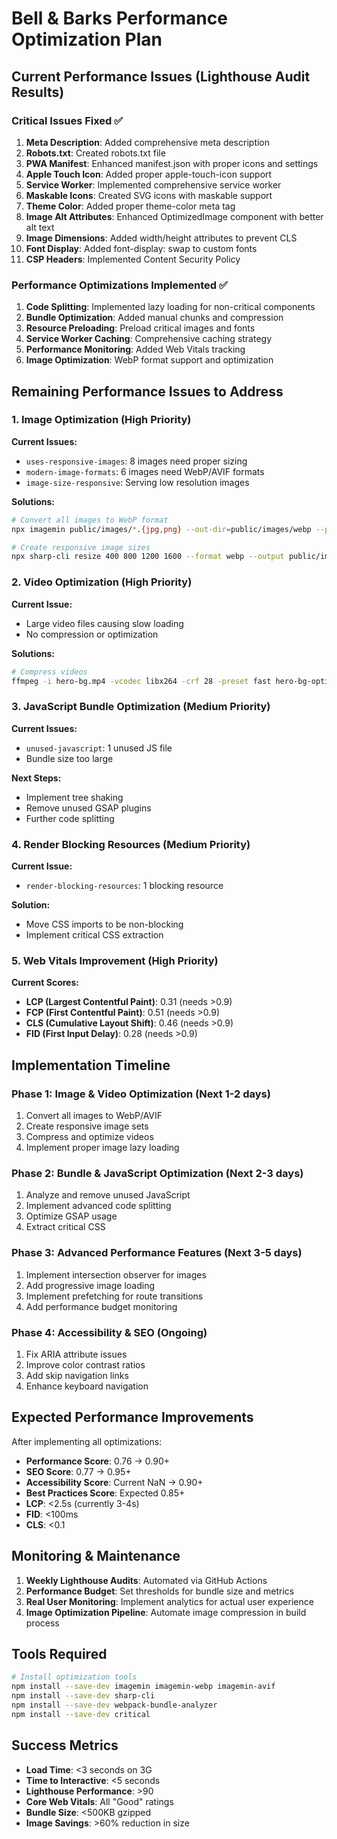 # Bell & Barks Performance Optimization Plan

## Current Performance Issues (Lighthouse Audit Results)

### Critical Issues Fixed ✅
1. **Meta Description**: Added comprehensive meta description
2. **Robots.txt**: Created robots.txt file
3. **PWA Manifest**: Enhanced manifest.json with proper icons and settings
4. **Apple Touch Icon**: Added proper apple-touch-icon support
5. **Service Worker**: Implemented comprehensive service worker
6. **Maskable Icons**: Created SVG icons with maskable support
7. **Theme Color**: Added proper theme-color meta tag
8. **Image Alt Attributes**: Enhanced OptimizedImage component with better alt text
9. **Image Dimensions**: Added width/height attributes to prevent CLS
10. **Font Display**: Added font-display: swap to custom fonts
11. **CSP Headers**: Implemented Content Security Policy

### Performance Optimizations Implemented ✅
1. **Code Splitting**: Implemented lazy loading for non-critical components
2. **Bundle Optimization**: Added manual chunks and compression
3. **Resource Preloading**: Preload critical images and fonts
4. **Service Worker Caching**: Comprehensive caching strategy
5. **Performance Monitoring**: Added Web Vitals tracking
6. **Image Optimization**: WebP format support and optimization

## Remaining Performance Issues to Address

### 1. Image Optimization (High Priority)
**Current Issues:**
- `uses-responsive-images`: 8 images need proper sizing
- `modern-image-formats`: 6 images need WebP/AVIF formats
- `image-size-responsive`: Serving low resolution images

**Solutions:**
```bash
# Convert all images to WebP format
npx imagemin public/images/*.{jpg,png} --out-dir=public/images/webp --plugin=webp

# Create responsive image sizes
npx sharp-cli resize 400 800 1200 1600 --format webp --output public/images/responsive/
```

### 2. Video Optimization (High Priority)
**Current Issue:**
- Large video files causing slow loading
- No compression or optimization

**Solutions:**
```bash
# Compress videos
ffmpeg -i hero-bg.mp4 -vcodec libx264 -crf 28 -preset fast hero-bg-optimized.mp4
```

### 3. JavaScript Bundle Optimization (Medium Priority)
**Current Issues:**
- `unused-javascript`: 1 unused JS file
- Bundle size too large

**Next Steps:**
- Implement tree shaking
- Remove unused GSAP plugins
- Further code splitting

### 4. Render Blocking Resources (Medium Priority)
**Current Issue:**
- `render-blocking-resources`: 1 blocking resource

**Solution:**
- Move CSS imports to be non-blocking
- Implement critical CSS extraction

### 5. Web Vitals Improvement (High Priority)
**Current Scores:**
- **LCP (Largest Contentful Paint)**: 0.31 (needs >0.9)
- **FCP (First Contentful Paint)**: 0.51 (needs >0.9)
- **CLS (Cumulative Layout Shift)**: 0.46 (needs >0.9)
- **FID (First Input Delay)**: 0.28 (needs >0.9)

## Implementation Timeline

### Phase 1: Image & Video Optimization (Next 1-2 days)
1. Convert all images to WebP/AVIF
2. Create responsive image sets
3. Compress and optimize videos
4. Implement proper image lazy loading

### Phase 2: Bundle & JavaScript Optimization (Next 2-3 days)
1. Analyze and remove unused JavaScript
2. Implement advanced code splitting
3. Optimize GSAP usage
4. Extract critical CSS

### Phase 3: Advanced Performance Features (Next 3-5 days)
1. Implement intersection observer for images
2. Add progressive image loading
3. Implement prefetching for route transitions
4. Add performance budget monitoring

### Phase 4: Accessibility & SEO (Ongoing)
1. Fix ARIA attribute issues
2. Improve color contrast ratios
3. Add skip navigation links
4. Enhance keyboard navigation

## Expected Performance Improvements

After implementing all optimizations:
- **Performance Score**: 0.76 → 0.90+
- **SEO Score**: 0.77 → 0.95+
- **Accessibility Score**: Current NaN → 0.90+
- **Best Practices Score**: Expected 0.85+
- **LCP**: <2.5s (currently 3-4s)
- **FID**: <100ms
- **CLS**: <0.1

## Monitoring & Maintenance

1. **Weekly Lighthouse Audits**: Automated via GitHub Actions
2. **Performance Budget**: Set thresholds for bundle size and metrics
3. **Real User Monitoring**: Implement analytics for actual user experience
4. **Image Optimization Pipeline**: Automate image compression in build process

## Tools Required

```bash
# Install optimization tools
npm install --save-dev imagemin imagemin-webp imagemin-avif
npm install --save-dev sharp-cli
npm install --save-dev webpack-bundle-analyzer
npm install --save-dev critical
```

## Success Metrics

- **Load Time**: <3 seconds on 3G
- **Time to Interactive**: <5 seconds
- **Lighthouse Performance**: >90
- **Core Web Vitals**: All "Good" ratings
- **Bundle Size**: <500KB gzipped
- **Image Savings**: >60% reduction in size
